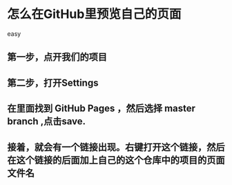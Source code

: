 # 怎么在GitHub里预览自己的页面
easy
## 第一步，点开我们的项目
## 第二步，打开Settings
## 在里面找到 GitHub Pages ，然后选择 master branch ,点击save.
## 接着，就会有一个链接出现。右键打开这个链接，然后在这个链接的后面加上自己的这个仓库中的项目的页面文件名
